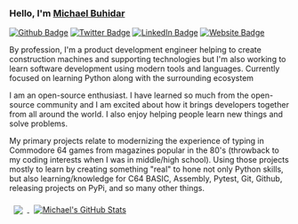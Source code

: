 ### Hello, I'm <a href="http://mbuhidar.com" target="_blank">Michael Buhidar</a>

[![Github Badge](https://img.shields.io/badge/GitHub-FFFFFF?style=for-the-badge&logo=github&logoColor=black)](https://github.com/mbuhidar)
[![Twitter Badge](https://img.shields.io/badge/Twitter-1DA1F2?style=for-the-badge&logo=twitter&logoColor=white)](https://twitter.com/azramike)
[![LinkedIn Badge](https://img.shields.io/badge/LinkedIn-0077B5?style=for-the-badge&logo=linkedin&logoColor=white)](http://linkedin.com/in/michael-buhidar)
[![Website Badge](https://img.shields.io/badge/Website-1A2B34?style=for-the-badge&logo=google-chrome&logoColor=white)](http://mbuhidar.com)





By profession, I'm a product development engineer helping to create construction machines and supporting technologies but I'm also working to learn software development using modern tools and languages. Currently focused on learning Python along with the surrounding ecosystem

I am an open-source enthusiast. I have learned so much from the open-source community and I am excited about how it brings developers together from all around the world. I also enjoy helping people learn new things and solve problems.

My primary projects relate to modernizing the experience of typing in Commodore 64 games from magazines popular in the 80's (throwback to my coding interests when I was in middle/high school).  Using those projects mostly to learn by creating something "real" to hone not only Python skills, but also learning/knowledge for C64 BASIC, Assembly, Pytest, Git, Github, releasing projects on PyPi, and so many other things.

<a href="https://github.com/mbuhidar">
  <img align="center" style="margin:0.5rem" src="https://github-readme-stats.vercel.app/api/top-langs/?username=mbuhidar&hide=html,css&title_color=ffffff&text_color=c9cacc&icon_color=4AB197&bg_color=1A2B34" />
</a>

<a href="https://github.com/mbuhidar">
  <img align="center" style="margin:0.5rem" src="https://github-readme-stats.vercel.app/api?username=mbuhidar&show_icons=true&line_height=27&count_private=true&title_color=ffffff&text_color=c9cacc&icon_color=4AB097&bg_color=1A2B34" alt="Michael's GitHub Stats" />
</a>


<!--
**mbuhidar/mbuhidar** is a ✨ _special_ ✨ repository because its `README.md` (this file) appears on your GitHub profile.

Here are some ideas to get you started:

- 🔭 I’m currently working on ...
- 🌱 I’m currently learning ...
- 👯 I’m looking to collaborate on ...
- 🤔 I’m looking for help with ...
- 💬 Ask me about ...
- 📫 How to reach me: ...
- 😄 Pronouns: ...
- ⚡ Fun fact: ...
-->
